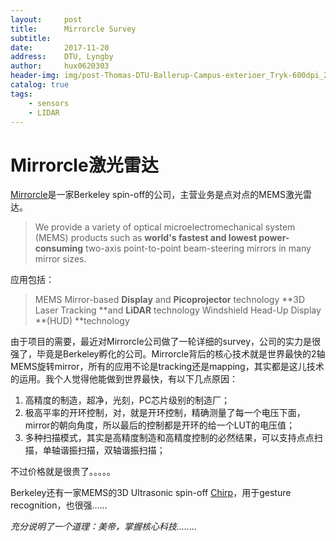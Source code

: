 ```yaml
---
layout:     post
title:      Mirrorcle Survey
subtitle:   
date:       2017-11-20
address:    DTU, Lyngby
author:     hux0620303
header-img: img/post-Thomas-DTU-Ballerup-Campus-exterioer_Tryk-600dpi_28.jpg
catalog: true
tags:
    - sensors
    - LIDAR
---
```


# Mirrorcle激光雷达

[Mirrorcle](http://mirrorcletech.com/index.html)是一家Berkeley spin-off的公司，主营业务是点对点的MEMS激光雷达。

> We provide a variety of optical microelectromechanical system (MEMS) products such as **world's fastest and lowest power-consuming** two-axis point-to-point beam-steering mirrors in many mirror sizes.

应用包括：

> MEMS Mirror-based **Display** and **Picoprojector** technology
> **3D Laser Tracking **and **LiDAR** technology
> Windshield Head-Up Display **(HUD) **technology



由于项目的需要，最近对Mirrorcle公司做了一轮详细的survey，公司的实力是很强了，毕竟是Berkeley孵化的公司。Mirrorcle背后的核心技术就是世界最快的2轴MEMS旋转mirror，所有的应用不论是tracking还是mapping，其实都是这儿技术的运用。我个人觉得他能做到世界最快，有以下几点原因：

1. 高精度的制造，超净，光刻，PC芯片级别的制造厂；
2. 极高平率的开环控制，对，就是开环控制，精确测量了每一个电压下面，mirror的朝向角度，所以最后的控制都是开环的给一个LUT的电压值；
3. 多种扫描模式，其实是高精度制造和高精度控制的必然结果，可以支持点点扫描，单轴谐振扫描，双轴谐振扫描；



不过价格就是很贵了。。。。。

Berkeley还有一家MEMS的3D Ultrasonic spin-off [Chirp](http://www.chirpmicro.com/)，用于gesture recognition，也很强...... 

*充分说明了一个道理：美帝，掌握核心科技........*
